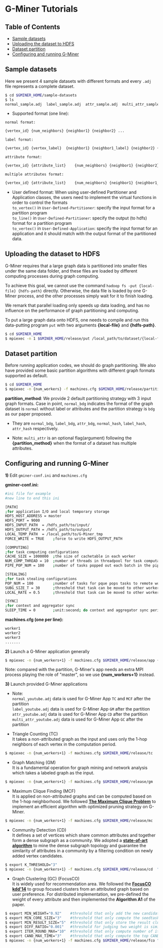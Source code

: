 # G-Miner Tutorials

## Table of Contents

* [Sample datasets](#data)
* [Uploading the dataset to HDFS](#put)
* [Dataset partition](#partition)
* [Configuring and running G-Miner](#run)


<a name="data"></a>
## Sample datasets

Here we present 4 sample datasets with different formats and every `.adj` file represents a complete dataset.

```bash
$ cd $GMINER_HOME/sample-datasets
$ ls
normal_sample.adj  label_sample.adj  attr_sample.adj  multi_attr_sample.adj
```

- Supported format (one line):

 `normal format:` </br>
```bash
{vertex_id}	{num_neighbors} {neighbor1} {neighbor2} ...
```

 `label format:` </br>
```bash
{vertex_id} {vertex_label}	{neighbor1} {neighbor1_label} {neighbor2} {neighbor2_label} ...
```

 `attribute format:` </br>
```bash
{vertex_id}	{attribute_list}	{num_neighbors} {neighbor1} {neighbor2} ...
```

 `multiple attributes format:` </br>
```bash
{vertex_id}	{attribute_list}	{num_neighbors} {neighbor1} {neighbor1_attrlist} {neighbor2} {neighbor2_attrlist} ...
```

- User defined format:
When using user-defined Partitioner and Application classes, the users need to implement the virtual functions in order to control the formats </br>
`to_vertex()` in `User-Defined-Partitioner`: specify the input format for a partition program </br>
`to_line()` in `User-Defined-Partitioner`: specify the output (to hdfs) format for a partition program </br>
`to_vertex()` in `User-Defined-Application`: specify the input format for an application and it should match with the output format of the partitioned data. </br>


<a name="put"></a>
## Uploading the dataset to HDFS
G-Miner requires that a large graph data is partitioned into smaller files under the same data folder, and these files are loaded by different computing processes during graph computing.

To achieve this goal, we cannot use the command `hadoop fs -put {local-file} {hdfs-path}` directly. Otherwise, the data file is loaded by one G-Miner process, and the other processes simply wait for it to finish loading.

We remark that parallel loading only speeds up data loading, and has no influence on the performance of graph partitioning and computing.

To put a large graph data onto HDFS, one needs to compile and run this data-putting program `put` with two arguments **{local-file}** and **{hdfs-path}**.
```bash
$ cd $GMINER_HOME
$ mpiexec -n 1 $GMINER_HOME/release/put /local_path/to/dataset/{local-file} /hdfs_path/to/dataset/
```

<a name="partition"></a>
## Dataset partition
Before running application codes, we should do graph partitioning. We also have provided some basic partition algorithms with different graph formats supported as default.

```bash
$ cd $GMINER_HOME
$ mpiexec -n {num_workers} -f machines.cfg $GMINER_HOME/release/partition /hdfs_path/to/dataset/  /hdfs_path/to/input/ {partition_method}
```

**partition_method**: We provide 2 default partitioning strategy with 3 input graph formats. Case in point, `normal_bdg` indicates the format of the graph dataset is `normal` without label or attributes and the partition strategy is `bdg` as our paper proposed.

- They are `normal_bdg`, `label_bdg`, `attr_bdg`, `normal_hash`, `label_hash`, `attr_hash` respectively.

- Note: `multi_attr` is an optional flag(argument) following the **{partition_method}** when the format of a dataset has multiple attributes.




<a name="run"></a>
## Configuring and running G-Miner

**1)** Edit `gminer-conf.ini` and `machines.cfg`

**gminer-conf.ini:**
```bash
#ini file for example
#new line to end this ini

[PATH]
;for application I/O and local temporary storage
HDFS_HOST_ADDRESS = master
HDFS_PORT = 9000
HDFS_INPUT_PATH  = /hdfs_path/to/input/
HDFS_OUTPUT_PATH = /hdfs_path/to/output/
LOCAL_TEMP_PATH  = /local_path/to/G-Miner_tmp
FORCE_WRITE = TRUE    ;force to write HDFS_OUTPUT_PATH

[COMPUTING]
;for task computing configurations
CACHE_SIZE = 1000000  ;the size of cachetable in each worker
NUM_COMP_THREAD = 10  ;number of threads in threadpool for task computation
PIPE_POP_NUM = 100    ;number of tasks popped out each batch in the pipeline

[STEALING]
;for task stealing configurations
POP_NUM = 100         ;number of tasks for pque pops tasks to remote worker during one stealing procedure
SUBG_SIZE_T = 30      ;threshold that task can be moved to other workers only if its current subgraph size <= SUBG_SIZE_T
LOCAL_RATE = 0.5      ;threshold that task can be moved to other workers only if its current local rate <= LOCAL_RATE

[SYNC]
;for context and aggregator sync
SLEEP_TIME = 0        ;unit:second; do context and aggregator sync periodically during computation; if SLEEP_TIME == 0, then no sync happens during computation
```

**machines.cfg (one per line):**
```bash
worker1
worker2
worker3
.......
```

**2)** Launch a G-Miner application generally

```bash
$ mpiexec -n {num_workers+1} -f machines.cfg $GMINER_HOME/release/app {app_arguments}
```

Note: compared with the partition, G-Miner's app needs an extra MPI process playing the role of "master", so we use **{num_workers+1}** instead.

**3)** Launch provided G-Miner applications
- Note: </br>
`normal_youtube.adj` data is used for G-Miner App `TC` and `MCF` after the partition </br>
`label_youtube.adj` data is used for G-Miner App `GM` after the partition </br>
`attr_youtube.adj` data is used for G-Miner App `CD` after the partition </br>
`multi_attr_youtube.adj` data is used for G-Miner App `GC` after the partition </br>

- Triangle Counting (TC) </br>
It takes a non-attributed graph as the input and uses only the 1-hop neighbors of each vertex in the computation period.
```bash
$ mpiexec -n {num_workers+1} -f machines.cfg $GMINER_HOME/release/tc
```

- Graph Matching (GM) </br>
It is a fundamental operation for graph mining and network analysis which takes a labeled graph as the input.
```bash
$ mpiexec -n {num_workers+1} -f machines.cfg $GMINER_HOME/release/gm
```

- Maximum Clique Finding (MCF) </br>
It is applied on non-attributed graphs and can be computed based on the 1-hop neighborhood. We followed [**The Maximum Clique Problem**](http://citeseerx.ist.psu.edu/viewdoc/summary?doi=10.1.1.56.6221) to implement an efficient algorithm with optimized pruning strategy on G-Miner.
```bash
$ mpiexec -n {num_workers+1} -f machines.cfg $GMINER_HOME/release/mc
```

- Community Detection (CD) </br>
It defines a set of vertices which share common attributes and together form a dense subgraph as a community. We adopted a [**state-of-art algorithm**](https://link.springer.com/content/pdf/10.1007/3-540-45066-1_22.pdf) to mine the dense subgraph topology and guarantee the similarity of attributes in a community by a filtering condition on newly added vertex candidates.
```bash
$ export K_THRESHOLD="3"
$ mpiexec -n {num_workers+1} -f machines.cfg $GMINER_HOME/release/cd  "${K_THRESHOLD}"
```

- Graph Clustering (GC) (FocusCO) </br>
It is widely used for recommendation area. We followed the [**FocusCO kdd'14**](http://www.perozzi.net/publications/14_kdd_focused.pdf) to group focused clusters from an attributed graph based on user preference. For distributed implementation, we pre-defined the weight of every attribute and then implemented the **Algorithm A1** of the paper.
```bash
$ export MIN_WEIGHT="0.92"    #threshold that only add the new candidates into subgraph with weight >= MIN_WEIGHT
$ export MIN_CORE_SIZE="3"    #threshold that only compute the seedtask with its subgraph size >= MIN_CORE_SIZE
$ export MIN_RESULT_SIZE="5"  #threshold that only store the result cluster with size >= MIN_RESULT_SIZE
$ export DIFF_RATIO="0.001"   #threshold for judging two weight is similarity or not
$ export ITER_ROUND_MAX="10"  #threshold that only compute number of iterations < ITER_ROUND_MAX with each task
$ export CAND_MAX_TIME="3"    #threshold that only compute the top CAND_MAX_TIME*subgraph_size candidates in each round during computation
$ mpiexec -n {num_workers+1} -f machines.cfg $GMINER_HOME/release/fco "${MIN_WEIGHT}" "${MIN_CORE_SIZE}" "${MIN_RESULT_SIZE}" "${DIFF_RATIO}" "${ITER_ROUND_MAX}" "${CAND_MAX_TIME}"
```
